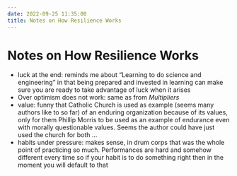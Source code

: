 ```yaml
---
date: 2022-09-25 11:35:00
title: Notes on How Resilience Works
---
```


# Notes on How Resilience Works
- luck at the end: reminds me about “Learning to do science and engineering” in that being prepared and invested in learning can make sure you are ready to take advantage of luck when it arises
- Over optimism does not work: same as from _Multipliers_
- value: funny that Catholic Church is used as example (seems many authors like to so far) of an enduring organization because of its values, only for them Phillip Morris to be used as an example of endurance even with morally questionable values. Seems the author could have just used the church for both ...
- habits under pressure: makes sense, in drum corps that was the whole point of practicing so much. Performances are hard and somehow different every time so if your habit is to do something right then in the moment you will default to that

